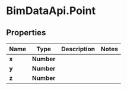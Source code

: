 # BimDataApi.Point

## Properties

Name | Type | Description | Notes
------------ | ------------- | ------------- | -------------
**x** | **Number** |  | 
**y** | **Number** |  | 
**z** | **Number** |  | 


